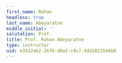 ```yaml
---
first_name: Rohan
headless: true
last_name: Abeyaratne
middle_initial: ''
salutation: Prof.
title: Prof. Rohan Abeyaratne
type: instructor
uid: e3432a62-2676-d8a2-c9c7-4dd20225b6b0
---
```

